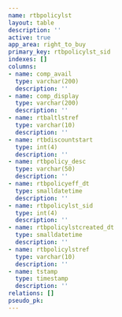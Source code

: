 ```yaml
---
name: rtbpolicylst
layout: table
description: ''
active: true
app_area: right_to_buy
primary_key: rtbpolicylst_sid
indexes: []
columns:
- name: comp_avail
  type: varchar(200)
  description: ''
- name: comp_display
  type: varchar(200)
  description: ''
- name: rtbaltlstref
  type: varchar(10)
  description: ''
- name: rtbdiscountstart
  type: int(4)
  description: ''
- name: rtbpolicy_desc
  type: varchar(50)
  description: ''
- name: rtbpolicyeff_dt
  type: smalldatetime
  description: ''
- name: rtbpolicylst_sid
  type: int(4)
  description: ''
- name: rtbpolicylstcreated_dt
  type: smalldatetime
  description: ''
- name: rtbpolicylstref
  type: varchar(10)
  description: ''
- name: tstamp
  type: timestamp
  description: ''
relations: []
pseudo_pk: 
---
```


